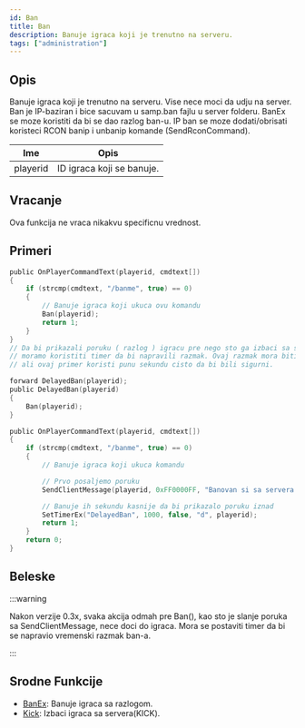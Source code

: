 ```yaml
---
id: Ban
title: Ban
description: Banuje igraca koji je trenutno na serveru.
tags: ["administration"]
---
```


## Opis

Banuje igraca koji je trenutno na serveru. Vise nece moci da udju na server. Ban je IP-baziran i bice sacuvam u samp.ban fajlu u server folderu. BanEx se moze koristiti da bi se dao razlog ban-u. IP ban se moze dodati/obrisati koristeci RCON banip i unbanip komande (SendRconCommand).

| Ime      | Opis                         |
| -------- | ---------------------------- |
| playerid | ID igraca koji se banuje.    |

## Vracanje

Ova funkcija ne vraca nikakvu specificnu vrednost.

## Primeri

```c
public OnPlayerCommandText(playerid, cmdtext[])
{
    if (strcmp(cmdtext, "/banme", true) == 0)
    {
        // Banuje igraca koji ukuca ovu komandu
        Ban(playerid);
        return 1;
    }
}
// Da bi prikazali poruku ( razlog ) igracu pre nego sto ga izbaci sa servera
// moramo koristiti timer da bi napravili razmak. Ovaj razmak mora biti samo par milisekundi,
// ali ovaj primer koristi punu sekundu cisto da bi bili sigurni.

forward DelayedBan(playerid);
public DelayedBan(playerid)
{
    Ban(playerid);
}

public OnPlayerCommandText(playerid, cmdtext[])
{
    if (strcmp(cmdtext, "/banme", true) == 0)
    {
        // Banuje igraca koji ukuca komandu

        // Prvo posaljemo poruku
        SendClientMessage(playerid, 0xFF0000FF, "Banovan si sa servera!");

        // Banuje ih sekundu kasnije da bi prikazalo poruku iznad
        SetTimerEx("DelayedBan", 1000, false, "d", playerid);
        return 1;
    }
    return 0;
}
```

## Beleske

:::warning

Nakon verzije 0.3x, svaka akcija odmah pre Ban(), kao sto je slanje poruka sa SendClientMessage, nece doci do igraca. Mora se postaviti timer da bi se napravio vremenski razmak ban-a.

:::

## Srodne Funkcije

- [BanEx](BanEx): Banuje igraca sa razlogom.
- [Kick](Kick): Izbaci igraca sa servera(KICK).
